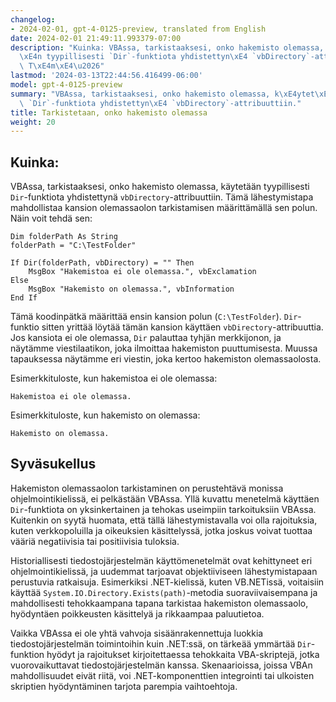 ```yaml
---
changelog:
- 2024-02-01, gpt-4-0125-preview, translated from English
date: 2024-02-01 21:49:11.993379-07:00
description: "Kuinka: VBAssa, tarkistaaksesi, onko hakemisto olemassa, k\xE4ytet\xE4\
  \xE4n tyypillisesti `Dir`-funktiota yhdistettyn\xE4 `vbDirectory`-attribuuttiin.\
  \ T\xE4m\xE4\u2026"
lastmod: '2024-03-13T22:44:56.416499-06:00'
model: gpt-4-0125-preview
summary: "VBAssa, tarkistaaksesi, onko hakemisto olemassa, k\xE4ytet\xE4\xE4n tyypillisesti\
  \ `Dir`-funktiota yhdistettyn\xE4 `vbDirectory`-attribuuttiin."
title: Tarkistetaan, onko hakemisto olemassa
weight: 20
---
```


## Kuinka:
VBAssa, tarkistaaksesi, onko hakemisto olemassa, käytetään tyypillisesti `Dir`-funktiota yhdistettynä `vbDirectory`-attribuuttiin. Tämä lähestymistapa mahdollistaa kansion olemassaolon tarkistamisen määrittämällä sen polun. Näin voit tehdä sen:

```basic
Dim folderPath As String
folderPath = "C:\TestFolder"

If Dir(folderPath, vbDirectory) = "" Then
    MsgBox "Hakemistoa ei ole olemassa.", vbExclamation
Else
    MsgBox "Hakemisto on olemassa.", vbInformation
End If
```

Tämä koodinpätkä määrittää ensin kansion polun (`C:\TestFolder`). `Dir`-funktio sitten yrittää löytää tämän kansion käyttäen `vbDirectory`-attribuuttia. Jos kansiota ei ole olemassa, `Dir` palauttaa tyhjän merkkijonon, ja näytämme viestilaatikon, joka ilmoittaa hakemiston puuttumisesta. Muussa tapauksessa näytämme eri viestin, joka kertoo hakemiston olemassaolosta.

Esimerkkituloste, kun hakemistoa ei ole olemassa:
```
Hakemistoa ei ole olemassa.
```

Esimerkkituloste, kun hakemisto on olemassa:
```
Hakemisto on olemassa.
```

## Syväsukellus
Hakemiston olemassaolon tarkistaminen on perustehtävä monissa ohjelmointikielissä, ei pelkästään VBAssa. Yllä kuvattu menetelmä käyttäen `Dir`-funktiota on yksinkertainen ja tehokas useimpiin tarkoituksiin VBAssa. Kuitenkin on syytä huomata, että tällä lähestymistavalla voi olla rajoituksia, kuten verkkopoluilla ja oikeuksien käsittelyssä, jotka joskus voivat tuottaa vääriä negatiivisia tai positiivisia tuloksia.

Historiallisesti tiedostojärjestelmän käyttömenetelmät ovat kehittyneet eri ohjelmointikielissä, ja uudemmat tarjoavat objektiiviseen lähestymistapaan perustuvia ratkaisuja. Esimerkiksi .NET-kielissä, kuten VB.NETissä, voitaisiin käyttää `System.IO.Directory.Exists(path)`-metodia suoraviivaisempana ja mahdollisesti tehokkaampana tapana tarkistaa hakemiston olemassaolo, hyödyntäen poikkeusten käsittelyä ja rikkaampaa paluutietoa.

Vaikka VBAssa ei ole yhtä vahvoja sisäänrakennettuja luokkia tiedostojärjestelmän toimintoihin kuin .NET:ssä, on tärkeää ymmärtää `Dir`-funktion hyödyt ja rajoitukset kirjoitettaessa tehokkaita VBA-skriptejä, jotka vuorovaikuttavat tiedostojärjestelmän kanssa. Skenaarioissa, joissa VBAn mahdollisuudet eivät riitä, voi .NET-komponenttien integrointi tai ulkoisten skriptien hyödyntäminen tarjota parempia vaihtoehtoja.
